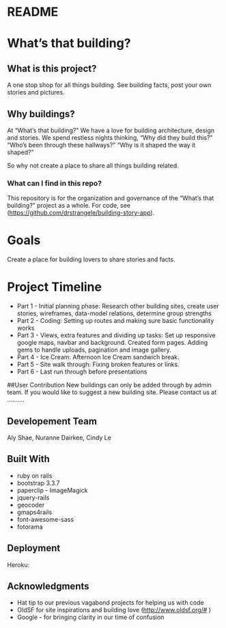 # README

# What’s that building?

## What is this project?
A one stop shop for all things building. See building facts, post your own stories and pictures.

## Why buildings?
At “What’s that building?” We have a love for building architecture, design and stories. We spend restless nights thinking, “Why did they build this?” “Who’s been through these hallways?” “Why is it shaped the way it shaped?”

So why not create a place to share all things building related.  

### What can I find in this repo?
This repository is for the organization and governance of the “What’s that building?” project as a whole. For code, see (https://github.com/drstrangele/building-story-app).

# Goals
Create a place for building lovers to share stories and facts.

# Project Timeline
* Part 1 - Initial planning phase: Research other building sites, create user stories, wireframes, data-model relations, determine group strengths
* Part 2 - Coding: Setting up routes and making sure basic functionality works
* Part 3  - Views, extra features and dividing up tasks: Set up responsive google maps, navbar and background. Created form pages. Adding gems to handle uploads, pagination and image gallery.
* Part 4 - Ice Cream: Afternoon Ice Cream sandwich break.
* Part 5 - Site walk through: Fixing broken features or links.
* Part 6 - Last run through before presentations

##User Contribution
New buildings can only be added through by admin team. If you would like to suggest a new building site. Please contact us at ……….

## Developement Team
Aly Shae,  Nuranne Dairkee, Cindy Le

## Built With
* ruby on rails
* bootstrap 3.3.7
* paperclip - ImageMagick
* jquery-rails
* geocoder
* gmaps4rails
* font-awesome-sass
* fotorama

## Deployment
Heroku:

## Acknowledgments
* Hat tip to our previous vagabond projects for helping us with code
* OldSF for site inspirations and building love (http://www.oldsf.org/# )
* Google - for bringing clarity in our time of confusion
